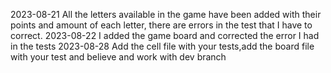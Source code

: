 2023-08-21
All the letters available in the game have been added with their points and amount of each letter, there are errors in the test that I have to correct.
2023-08-22
I added the game board and corrected the error I had in the tests
2023-08-28
Add the cell file with your tests,add the board file with your test and believe and work
with dev branch
